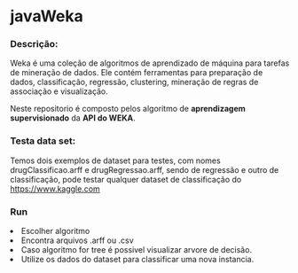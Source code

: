 # javaWeka

### Descrição:

Weka é uma coleção de algoritmos de aprendizado de máquina para tarefas de mineração de dados.
Ele contém ferramentas para preparação de dados, classificação, regressão, clustering, mineração de regras de associação e visualização. 

Neste repositorio é composto pelos algoritmo de <b>aprendizagem supervisionado</b> da <b>API do WEKA</b>.


### Testa data set:

Temos dois exemplos de dataset para testes, com nomes drugClassificao.arff e drugRegressao.arff, sendo de regressão e outro de classificação, pode testar qualquer dataset
de classificação do https://www.kaggle.com


### Run

<li> Escolher algoritmo
<li> Encontra arquivos .arff ou .csv
<li> Caso algoritmo for tree é possivel visualizar arvore de decisão.
<li> Utilize os dados do dataset para classificar uma nova instancia.

